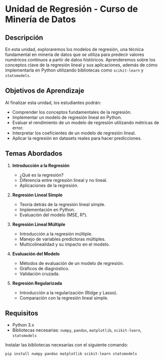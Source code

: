 # Unidad de Regresión - Curso de Minería de Datos

## Descripción

En esta unidad, exploraremos los modelos de regresión, una técnica fundamental en minería de datos que se utiliza para predecir valores numéricos continuos a partir de datos históricos. Aprenderemos sobre los conceptos clave de la regresión lineal y sus aplicaciones, además de cómo implementarla en Python utilizando bibliotecas como `scikit-learn` y `statsmodels`.

## Objetivos de Aprendizaje

Al finalizar esta unidad, los estudiantes podrán:

- Comprender los conceptos fundamentales de la regresión.
- Implementar un modelo de regresión lineal en Python.
- Evaluar el rendimiento de un modelo de regresión utilizando métricas de error.
- Interpretar los coeficientes de un modelo de regresión lineal.
- Aplicar la regresión en datasets reales para hacer predicciones.

## Temas Abordados

1. **Introducción a la Regresión**
   - ¿Qué es la regresión?
   - Diferencia entre regresión lineal y no lineal.
   - Aplicaciones de la regresión.

2. **Regresión Lineal Simple**
   - Teoría detrás de la regresión lineal simple.
   - Implementación en Python.
   - Evaluación del modelo (MSE, R²).

3. **Regresión Lineal Múltiple**
   - Introducción a la regresión múltiple.
   - Manejo de variables predictoras múltiples.
   - Multicolinealidad y su impacto en el modelo.

4. **Evaluación del Modelo**
   - Métodos de evaluación de un modelo de regresión.
   - Gráficos de diagnóstico.
   - Validación cruzada.

5. **Regresión Regularizada**
   - Introducción a la regularización (Ridge y Lasso).
   - Comparación con la regresión lineal simple.

## Requisitos

- Python 3.x
- Bibliotecas necesarias: `numpy`, `pandas`, `matplotlib`, `scikit-learn`, `statsmodels`

Instalar las bibliotecas necesarias con el siguiente comando:

```bash
pip install numpy pandas matplotlib scikit-learn statsmodels

